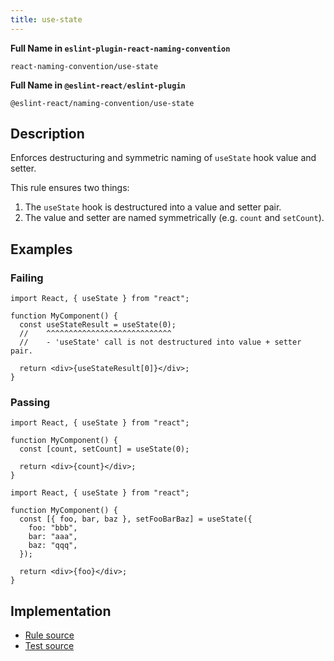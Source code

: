 ```yaml
---
title: use-state
---
```


**Full Name in `eslint-plugin-react-naming-convention`**

```plain copy
react-naming-convention/use-state
```

**Full Name in `@eslint-react/eslint-plugin`**

```plain copy
@eslint-react/naming-convention/use-state
```

## Description

Enforces destructuring and symmetric naming of `useState` hook value and setter.

This rule ensures two things:

1. The `useState` hook is destructured into a value and setter pair.
2. The value and setter are named symmetrically (e.g. `count` and `setCount`).

## Examples

### Failing

```tsx
import React, { useState } from "react";

function MyComponent() {
  const useStateResult = useState(0);
  //    ^^^^^^^^^^^^^^^^^^^^^^^^^^^^
  //    - 'useState' call is not destructured into value + setter pair.

  return <div>{useStateResult[0]}</div>;
}
```

### Passing

```tsx
import React, { useState } from "react";

function MyComponent() {
  const [count, setCount] = useState(0);

  return <div>{count}</div>;
}
```

```tsx
import React, { useState } from "react";

function MyComponent() {
  const [{ foo, bar, baz }, setFooBarBaz] = useState({
    foo: "bbb",
    bar: "aaa",
    baz: "qqq",
  });

  return <div>{foo}</div>;
}
```

## Implementation

- [Rule source](https://github.com/Rel1cx/eslint-react/tree/main/packages/plugins/eslint-plugin-react-naming-convention/src/rules/use-state.ts)
- [Test source](https://github.com/Rel1cx/eslint-react/tree/main/packages/plugins/eslint-plugin-react-naming-convention/src/rules/use-state.spec.ts)
